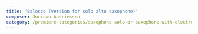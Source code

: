 ```yaml
---
title: 'Balocco (version for solo alto saxophone)'
composer: Juriaan Andriessen
category: /premiere-categories/saxophone-solo-or-saxophone-with-electronics-piano-or-orchestra
---
```

